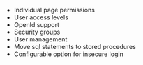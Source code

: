   * Individual page permissions
  * User access levels
  * OpenId support
  * Security groups
  * User management
  * Move sql statements to stored procedures
  * Configurable option for insecure login